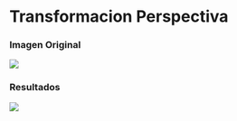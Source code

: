 # Transformacion Perspectiva


### Imagen Original
![](https://github.com/lehi10/TopicosEnGrafica/tree/master/Transformacion/TransformacionPerspectiva/road.jpg)

### Resultados

![](https://github.com/lehi10/TopicosEnGrafica/tree/master/Transformacion/TransformacionPerspectiva/out.png)


